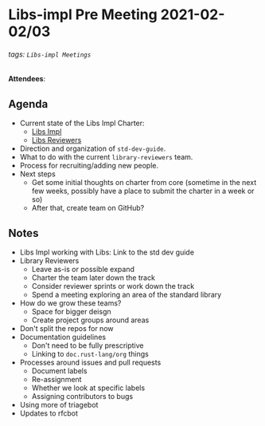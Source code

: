 # Libs-impl Pre Meeting 2021-02-02/03

###### tags: `Libs-impl Meetings`

**Attendees**: 

## Agenda

- Current state of the Libs Impl Charter:
    - [Libs Impl](https://hackmd.io/AFIoTuatR5-RCJiHqGZk-A)
    - [Libs Reviewers](https://hackmd.io/FB_HLMRMR6Oxtm3t_oCNEQ)
- Direction and organization of `std-dev-guide`.
- What to do with the current `library-reviewers` team.
- Process for recruiting/adding new people.
- Next steps
    - Get some initial thoughts on charter from core (sometime in the next few weeks, possibly have a place to submit the charter in a week or so)
    - After that, create team on GitHub?

## Notes

- Libs Impl working with Libs: Link to the std dev guide
- Library Reviewers
    - Leave as-is or possible expand
    - Charter the team later down the track
    - Consider reviewer sprints or work down the track
    - Spend a meeting exploring an area of the standard library
- How do we grow these teams?
    - Space for bigger deisgn
    - Create project groups around areas
- Don't split the repos for now
- Documentation guidelines
    - Don't need to be fully prescriptive
    - Linking to `doc.rust-lang/org` things
- Processes around issues and pull requests
    - Document labels
    - Re-assignment
    - Whether we look at specific labels
    - Assigning contributors to bugs
- Using more of triagebot
- Updates to rfcbot
